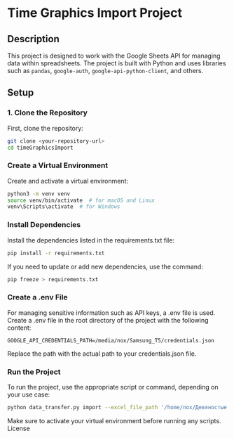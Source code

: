 # Time Graphics Import Project

## Description

This project is designed to work with the Google Sheets API for managing data within spreadsheets. The project is built
with Python and uses libraries such as `pandas`, `google-auth`, `google-api-python-client`, and others.

## Setup

### 1. Clone the Repository

First, clone the repository:

```bash
git clone <your-repository-url>
cd timeGraphicsImport
```

### Create a Virtual Environment

Create and activate a virtual environment:

```bash
python3 -m venv venv
source venv/bin/activate  # for macOS and Linux
venv\Scripts\activate  # for Windows
```

### Install Dependencies

Install the dependencies listed in the requirements.txt file:

```bash
pip install -r requirements.txt
```

If you need to update or add new dependencies, use the command:

```bash
pip freeze > requirements.txt
```

### Create a .env File

For managing sensitive information such as API keys, a .env file is used. Create a .env file in the root directory of
the project with the following content:

```plaintext
GOOGLE_API_CREDENTIALS_PATH=/media/nox/Samsung_T5/credentials.json
```

Replace the path with the actual path to your credentials.json file.

### Run the Project

To run the project, use the appropriate script or command, depending on your use case:

```bash
python data_transfer.py import --excel_file_path '/home/nox/Девяностые СССР-РФ.xlsx' --spreadsheet_id '1cWsqTIX1TUR5dQoINP5NhBSV--uHHQaFSbf_RJg5omE'

```

Make sure to activate your virtual environment before running any scripts.
License

